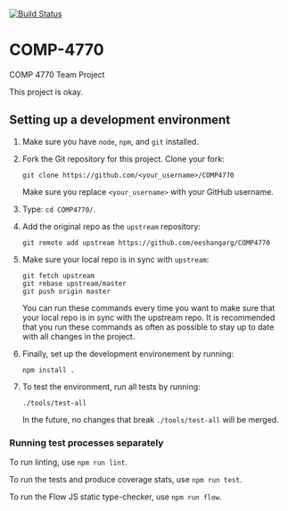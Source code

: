 [![Build Status](https://travis-ci.com/eeshangarg/COMP4770.svg?token=QShBcTiKKJroZPan48rz&branch=master)](https://travis-ci.com/eeshangarg/COMP4770)

# COMP-4770
COMP 4770 Team Project

This project is okay.

## Setting up a development environment

1. Make sure you have `node`, `npm`, and `git` installed.

1. Fork the Git repository for this project. Clone your fork:

    `git clone https://github.com/<your_username>/COMP4770`

    Make sure you replace `<your_username>` with your GitHub username.

1. Type: `cd COMP4770/`.

1. Add the original repo as the `upstream` repository:

    `git remote add upstream https://github.com/eeshangarg/COMP4770`

1. Make sure your local repo is in sync with `upstream`:

    ```
    git fetch upstream
    git rebase upstream/master
    git push origin master
    ```

    You can run these commands every time you want to make sure that
    your local repo is in sync with the upstream repo. It is recommended
    that you run these commands as often as possible to stay up to date
    with all changes in the project.

1. Finally, set up the development environement by running:

    `npm install .`

1. To test the environment, run all tests by running:

    `./tools/test-all`

    In the future, no changes that break `./tools/test-all` will be merged.

### Running test processes separately

To run linting, use `npm run lint`.

To run the tests and produce coverage stats, use `npm run test`.

To run the Flow JS static type-checker, use `npm run flow`.
